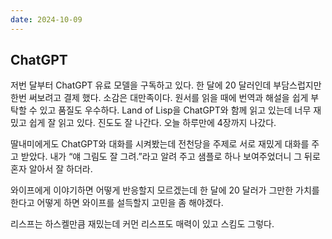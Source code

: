 ```yaml
---
date: 2024-10-09
---
```


## ChatGPT

저번 달부터 ChatGPT 유료 모델을 구독하고 있다. 한 달에 20 달러인데 부담스럽지만 한번 써보려고 결제 했다. 소감은 대만족이다. 원서를 읽을 때에 번역과 해설을 쉽게 부탁할 수 있고 품질도 우수하다. Land of Lisp을 ChatGPT와 함께 읽고 있는데 너무 재밌고 쉽게 잘 읽고 있다. 진도도 잘 나간다. 오늘 하루만에 4장까지 나갔다.

딸내미에게도 ChatGPT와 대화를 시켜봤는데 전천당을 주제로 서로 재밌게 대화를 주고 받았다. 내가 “얘 그림도 잘 그려.”라고 알려 주고 샘플로 하나 보여주었더니 그 뒤로 혼자 알아서 잘 하더라.

와이프에게 이야기하면 어떻게 반응할지 모르겠는데 한 달에 20 달러가 그만한 가치를 한다고 어떻게 하면 와이프를 설득할지 고민을 좀 해야겠다.

리스프는 하스켈만큼 재밌는데 커먼 리스프도 매력이 있고 스킴도 그렇다.
